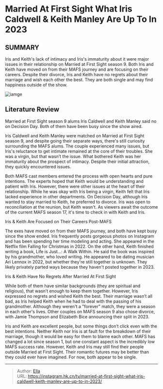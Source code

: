 # Married At First Sight What Iris Caldwell &amp; Keith Manley Are Up To In 2023


## SUMMARY 



  Iris and Keith&#39;s lack of intimacy and Iris&#39;s immaturity about it were major issues in their relationship on Married at First Sight season 9.   Both Iris and Keith have moved on from their MAFS journey and are focusing on their careers.   Despite their divorce, Iris and Keith have no regrets about their marriage and wish each other the best. They are both single and may find happiness outside of the show.  

![iamge](https://static1.srcdn.com/wordpress/wp-content/uploads/2023/11/irish-keith-married-at-first-sight-montage-with-blue-background.png)

## Literature Review
Married at First Sight season 9 alums Iris Caldwell and Keith Manley said no on Decision Day. Both of them have been busy since the show aired.




Iris Caldwell and Keith Manley were matched on Married at First Sight season 9, and despite going their separate ways, there&#39;s still curiosity surrounding the MAFS alums. The couple experienced many issues, but Iris&#39;s reluctance to get intimate remained at the core of their troubles. She was a virgin, but that wasn’t the issue. What bothered Keith was her immaturity about the prospect of intimacy. Despite their initial attraction, they quickly encountered issues.




Both MAFS cast members entered the process with open hearts and pure intentions. The experts hoped that Keith would be understanding and patient with Iris. However, there were other issues at the heart of their relationship. While he was okay with Iris being a virgin, Keith felt that Iris lacked experience in other departments. On Decision Day, although Iris wanted to stay married to Keith, he preferred to divorce. Iris was open to reconciliation at the reunion, but Keith wasn&#39;t. As viewers await the outcome of the current MAFS season 17, it&#39;s time to check in with Keith and Iris.


 Iris &amp; Keith Are Focused on Their Careers Post-MAFS 

 

The exes have moved on from their MAFS journey, and both have kept busy since the show ended. Iris frequently posts gorgeous photos on Instagram and has been spending her time modeling and acting. She appeared in the Netflix film Falling for Christmas in 2022. On the other hand, Keith finished writing a book, Life is Just...: A Walk Within. He said the book was inspired by his grandmother, who loved writing. He appeared to be dating musician Ari Lennox in 2022, but whether they&#39;re still together is unknown. They likely privately parted ways because they haven&#39;t posted together in 2023.






 Iris &amp; Keith Have No Regrets After Married At First Sight 
          

While both of them have similar backgrounds (they are spiritual and religious), that wasn’t enough to keep them together. However, Iris expressed no regrets and wished Keith the best. Their marriage wasn’t all bad, as Iris helped Keith when he had to deal with the passing of his grandmother. Although they weren&#39;t a &#34;forever&#34; match, they were a season in each other&#39;s lives. Other couples on MAFS season 9 also chose divorce, with Jamie Thompson and Elizabeth Bice announcing their split in 2023.

Iris and Keith are excellent people, but some things don’t click even with the best intentions. Neither Keith nor Iris is at fault for the breakdown of their marriage, though it would be easy for them to blame each other. MAFS has changed a lot since season 1, but one constant aspect is the incredibly low MAFS success rate. However, Keith and Iris may still find their people outside Married at First Sight. Their romantic futures may be better than they could ever have imagined. For now, both appear to be single.






---

> Author: [Ella](https://instagram.hk.cn/)  
> URL: https://instagram.hk.cn/tv/married-at-first-sight-what-iris-caldwell-keith-manley-are-up-to-in-2023/  

